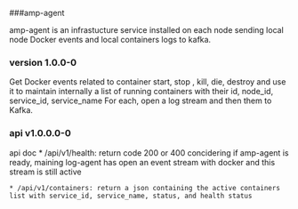 ###amp-agent

amp-agent is an infrastucture service installed on each node sending local node Docker events and local containers logs to kafka.

### version 1.0.0-0

Get Docker events related to container start, stop , kill, die, destroy and use it to maintain internally a list of running containers with their id, node_id, service_id, service_name
For each, open a log stream and then them to Kafka.

### api v1.0.0.0-0

api doc
    * /api/v1/health: return code 200 or 400 concidering if amp-agent is ready, maining log-agent has open an event stream with docker and this stream is still active
    
    * /api/v1/containers: return a json containing the active containers list with service_id, service_name, status, and health status